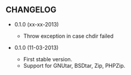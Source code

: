 CHANGELOG
---------

* 0.1.0 (xx-xx-2013)

  * Throw exception in case chdir failed

* 0.1.0 (11-03-2013)

  * First stable version.
  * Support for GNUtar, BSDtar, Zip, PHPZip.
